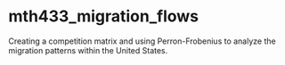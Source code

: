 # mth433_migration_flows
Creating a competition matrix and using Perron-Frobenius to analyze the migration patterns within the United States.
